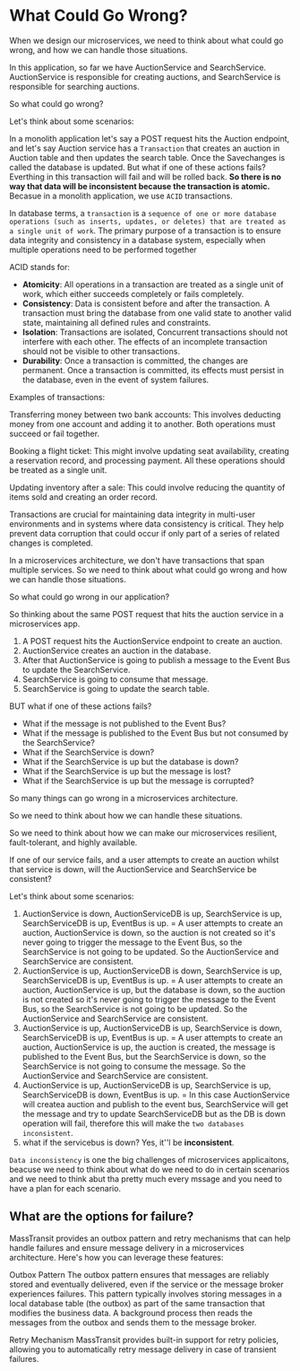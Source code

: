 # What Could Go Wrong?

When we design our microservices, we need to think about what could go wrong, and how we can handle those situations.

In this application, so far we have AuctionService and SearchService. AuctionService is responsible for creating auctions, and SearchService is responsible for searching auctions.

So what could go wrong?

Let's think about some scenarios:

In a monolith application let's say a POST request hits the Auction endpoint, and let's say Auction service has a `Transaction` that creates an auction in Auction table and then updates the search table. Once the Savechanges is called the database is updated. But what if one of these actions fails? Everthing in this transaction will fail and will be rolled back. **So there is no way that data will be inconsistent because the transaction is atomic.** Becasue in a monolith application, we use `ACID` transactions.

In database terms, a `transaction` is a `sequence of one or more database operations (such as inserts, updates, or deletes) that are treated as a single unit of work`. The primary purpose of a transaction is to ensure data integrity and consistency in a database system, especially when multiple operations need to be performed together

ACID stands for:

- **Atomicity**: All operations in a transaction are treated as a single unit of work, which either succeeds completely or fails completely.
- **Consistency**: Data is consistent before and after the transaction. A transaction must bring the database from one valid state to another valid state, maintaining all defined rules and constraints.
- **Isolation**: Transactions are isolated, Concurrent transactions should not interfere with each other. The effects of an incomplete transaction should not be visible to other transactions.
- **Durability**: Once a transaction is committed, the changes are permanent. Once a transaction is committed, its effects must persist in the database, even in the event of system failures.

Examples of transactions:

Transferring money between two bank accounts: This involves deducting money from one account and adding it to another. Both operations must succeed or fail together.

Booking a flight ticket: This might involve updating seat availability, creating a reservation record, and processing payment. All these operations should be treated as a single unit.

Updating inventory after a sale: This could involve reducing the quantity of items sold and creating an order record.

Transactions are crucial for maintaining data integrity in multi-user environments and in systems where data consistency is critical. They help prevent data corruption that could occur if only part of a series of related changes is completed.

In a microservices architecture, we don't have transactions that span multiple services. So we need to think about what could go wrong and how we can handle those situations.

So what could go wrong in our application?

So thinking about the same POST request that hits the auction service in a microservices app.

1. A POST request hits the AuctionService endpoint to create an auction.
2. AuctionService creates an auction in the database.
3. After that AuctionService is going to publish a message to the Event Bus to update the SearchService.
4. SearchService is going to consume that message.
5. SearchService is going to update the search table.

BUT what if one of these actions fails?

- What if the message is not published to the Event Bus?
- What if the message is published to the Event Bus but not consumed by the SearchService?
- What if the SearchService is down?
- What if the SearchService is up but the database is down?
- What if the SearchService is up but the message is lost?
- What if the SearchService is up but the message is corrupted?

So many things can go wrong in a microservices architecture.

So we need to think about how we can handle these situations.

So we need to think about how we can make our microservices resilient, fault-tolerant, and highly available.

If one of our service fails, and a user attempts to create an auction whilst that service is down, will the AuctionService and SearchService be consistent?

Let's think about some scenarios:

1. AuctionService is down, AuctionServiceDB is up, SearchService is up, SearchServiceDB is up, EventBus is up. = A user attempts to create an auction, AuctionService is down, so the auction is not created so it's never going to trigger the message to the Event Bus, so the SearchService is not going to be updated. So the AuctionService and SearchService are consistent.
2. AuctionService is up, AuctionServiceDB is down, SearchService is up, SearchServiceDB is up, EventBus is up. = A user attempts to create an auction, AuctionService is up, but the database is down, so the auction is not created so it's never going to trigger the message to the Event Bus, so the SearchService is not going to be updated. So the AuctionService and SearchService are consistent.
3. AuctionService is up, AuctionServiceDB is up, SearchService is down, SearchServiceDB is up, EventBus is up. = A user attempts to create an auction, AuctionService is up, the auction is created, the message is published to the Event Bus, but the SearchService is down, so the SearchService is not going to consume the message. So the AuctionService and SearchService are consistent.
4. AuctionService is up, AuctionServiceDB is up, SearchService is up, SearchServiceDB is down, EventBus is up. = In this case AuctionService will createa auction and publish to the event bus, SearchService will get the message and try to update SearchServiceDB but as the DB is down operation will fail, therefore this will make the `two databases inconsistent`.
5. what if the servicebus is down? Yes, it''l be **inconsistent**.

`Data inconsistency` is one the big challenges of microservices applicaitons, beacuse we need to think about what do we need to do in certain scenarios and we need to think abut tha pretty much every mssage and you need to have a plan for each scenario.

## What are the options for failure?

MassTransit provides an outbox pattern and retry mechanisms that can help handle failures and ensure message delivery in a microservices architecture. Here's how you can leverage these features:

Outbox Pattern
The outbox pattern ensures that messages are reliably stored and eventually delivered, even if the service or the message broker experiences failures. This pattern typically involves storing messages in a local database table (the outbox) as part of the same transaction that modifies the business data. A background process then reads the messages from the outbox and sends them to the message broker.

Retry Mechanism
MassTransit provides built-in support for retry policies, allowing you to automatically retry message delivery in case of transient failures.
